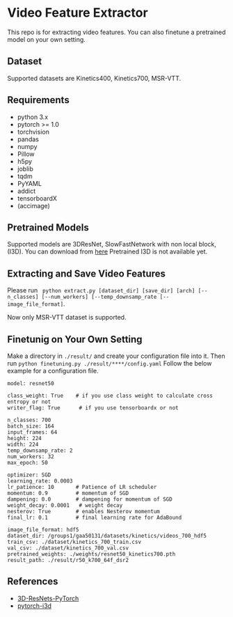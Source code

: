 # Video Feature Extractor
This repo is for extracting video features.
You can also finetune a pretrained model on your own setting.

## Dataset
Supported datasets are Kinetics400, Kinetics700, MSR-VTT.

## Requirements
* python 3.x
* pytorch >= 1.0
* torchvision
* pandas
* numpy
* Pillow
* h5py
* joblib
* tqdm
* PyYAML
* addict
* tensorboardX
* (accimage)

## Pretrained Models
Supported models are 3DResNet, SlowFastNetwork with non local block, (I3D).
You can download from [here](https://drive.google.com/drive/folders/1pBp4pkhRP-ucd4mRGiX0omDQ5hbg3c7a?usp=sharing)
Pretrained I3D is not available yet.

## Extracting and Save Video Features
Please run ``` python extract.py [dataset_dir] [save_dir] [arch] [--n_classes] [--num_workers] [--temp_downsamp_rate [--image_file_format]```.

Now only MSR-VTT dataset is supported.

## Finetunig on Your Own Setting
Make a directory in `./result/` and create your configuration file into it.
Then run `python finetuning.py ./result/****/config.yaml`
Follow the below example for a configuration file.

```
model: resnet50

class_weight: True    # if you use class weight to calculate cross entropy or not
writer_flag: True      # if you use tensorboardx or not

n_classes: 700
batch_size: 164
input_frames: 64
height: 224
width: 224
temp_downsamp_rate: 2
num_workers: 32
max_epoch: 50

optimizer: SGD
learning_rate: 0.0003
lr_patience: 10       # Patience of LR scheduler
momentum: 0.9         # momentum of SGD
dampening: 0.0        # dampening for momentum of SGD
weight_decay: 0.0001   # weight decay
nesterov: True        # enables Nesterov momentum
final_lr: 0.1         # final learning rate for AdaBound

image_file_format: hdf5
dataset_dir: /groups1/gaa50131/datasets/kinetics/videos_700_hdf5
train_csv: ./dataset/kinetics_700_train.csv
val_csv: ./dataset/kinetics_700_val.csv
pretrained_weights: ./weights/resnet50_kinetics700.pth
result_path: ./result/r50_k700_64f_dsr2

```

## References
* [3D-ResNets-PyTorch](https://github.com/kenshohara/3D-ResNets-PyTorch)
* [pytorch-i3d](https://github.com/piergiaj/pytorch-i3d)
